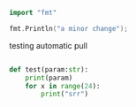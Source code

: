 ```go
import "fmt"

fmt.Println("a minor change");
```

testing automatic pull
```python

def test(param:str):
	print(param)
	for x in range(24):
		print("srr")

```
